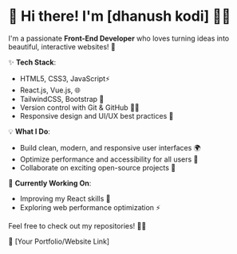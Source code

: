 

# 👋 Hi there! I'm [dhanush kodi] 👨‍💻

I'm a passionate **Front-End Developer** who loves turning ideas into beautiful, interactive websites! 🚀

✨ **Tech Stack**:
- HTML5, CSS3, JavaScript⚡
- React.js, Vue.js,  🌐
- TailwindCSS, Bootstrap 🧩
- Version control with Git & GitHub 🧑‍💻
- Responsive design and UI/UX best practices 🎨

💡 **What I Do**:
- Build clean, modern, and responsive user interfaces 🌍
- Optimize performance and accessibility for all users 🚀
- Collaborate on exciting open-source projects 🤝

🎯 **Currently Working On**:
- Improving my React skills 🔧
- Exploring web performance optimization ⚡

Feel free to check out my repositories! 🧑‍💻

🔗 [Your Portfolio/Website Link]


